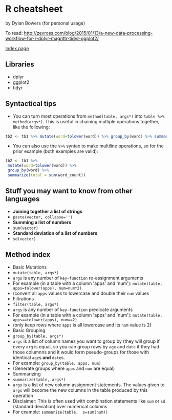 # R cheatsheet

by Dylan Bowers (for personal usage)

To read: http://zevross.com/blog/2015/01/13/a-new-data-processing-workflow-for-r-dplyr-magrittr-tidyr-ggplot2/

[Index page](https://github.com/enragednuke/R-language-cheatsheet/blob/master/README.md)

## Libraries

 * dplyr
 * ggplot2
 * tidyr

## Syntactical tips

 * You can turn most operations from `method(table, args*)` into `table %>% method(args*)`. This is useful in chaining multiple operations together, like the following:

```R
tb2 <- tb1 %>% mutate(word=tolower(word)) %>% group_by(word) %>% summarize(total = sum(word_count))
```

 * You can also use the `%>%` syntax to make multiline operations, so for the prior example (both examples are valid):

```R
tb2 <- tb1 %>% 
 mutate(word=tolower(word)) %>% 
 group_by(word) %>% 
 summarize(total = sum(word_count))
```

## Stuff you may want to know from other languages

 * **Joining together a list of strings**
  *  `paste(vector, collapse='')`
 * **Summing a list of numbers**
  * `sum(vector)`
 * **Standard deviation of a list of numbers**
  * `sd(vector)` 

## Method index

 * Basic Mutations
  *  `mutate(table, args*)`
  *  `args` is any number of `key-function` re-assignment arguments
  *  For example (in a table with a column 'apps' and 'num'): `mutate(table, apps=tolower(apps), num=num*2)` 
  *  (convert all `apps` values to lowercase and double their `num` values
 * Filtrations
  * `filter(table, args*)`
  * `args` is any number of `key-function` predicate arguments
  * For example (in a table with a column 'apps' and 'num'): `mutate(table, apps==tolower(apps), num==2)`
  * (only keep rows where `apps` is all lowercase and its `num` value is 2)
 * Basic Grouping
  * `group_by(table, args*)`
  * `args` is a list of column names you want to group by (they will group if every `arg` is equal, so you can group rows by `age` and `date` if they had those columnns and it would form pseudo-groups for those with identical `age`s **and** `date`s.
  * For example: `group_by(table, apps, num)`
  * (Generate groups where `apps` and `num` are equal)
 * Summarizing
  * `summarize(table, args*)`
  * `args` is a list of new column assignment statements. The values given to `args` will become the new columns in the table produced by this operation
  * Disclaimer: This is often used with combination statements like `sum` or `sd` (standard deviation) over numerical columns
  * For example: `summarize(table,  s=sum(num))` 

